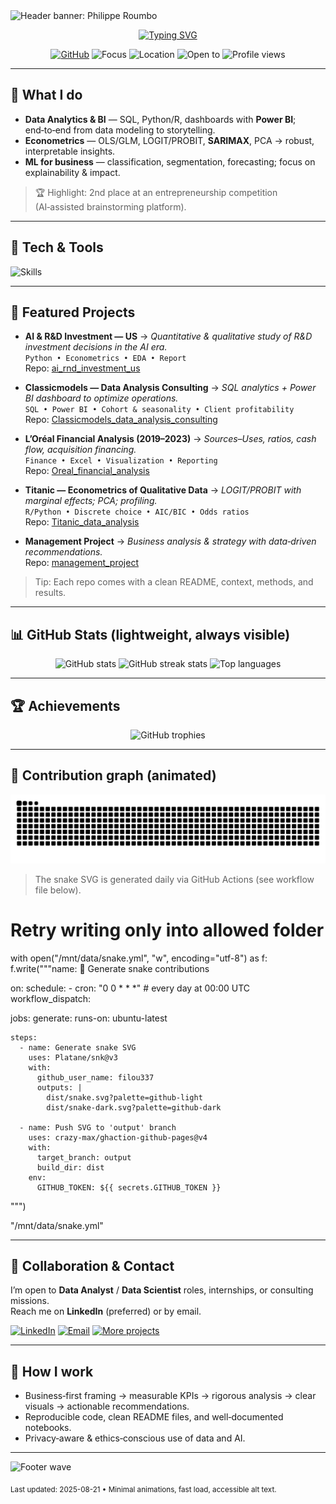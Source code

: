 <!-- Animated, recruiter-friendly GitHub Profile README for @filou337 -->

<img src="https://capsule-render.vercel.app/api?type=waving&color=0:8A2BE2,100:1E90FF&height=220&section=header&text=Philippe%20Roumbo&fontSize=48&fontAlignY=35&desc=Data%20Analytics%20•%20BI%20•%20Econometrics&descAlignY=55&animation=fadeIn" alt="Header banner: Philippe Roumbo">

<div align="center">
  
[![Typing SVG](https://readme-typing-svg.demolab.com?font=Inter&weight=500&pause=1000&center=true&vCenter=true&width=700&lines=Data+Analyst+%7C+Big+Data+%26+BI+%40+USPN;Econometrics+—+OLS%2C+LOGIT%2C+SARIMAX;Turning+messy+data+into+clear+decisions)](https://git.io/typing-svg)

</div>

<p align="center">
  <a href="https://github.com/filou337"><img alt="GitHub" src="https://img.shields.io/badge/GitHub-filou337-181717?logo=github"></a>
  <img alt="Focus" src="https://img.shields.io/badge/Focus-Data%20Analytics%20%7C%20BI%20%7C%20Econometrics-4CAF50">
  <img alt="Location" src="https://img.shields.io/badge/Location-France-1E90FF">
  <img alt="Open to" src="https://img.shields.io/badge/Open%20to-Data%20Analyst%20%7C%20Data%20Scientist-8A2BE2">
  <img alt="Profile views" src="https://komarev.com/ghpvc/?username=filou337&style=flat-square&color=blue">
</p>

---

## 🚀 What I do
- **Data Analytics & BI** — SQL, Python/R, dashboards with **Power BI**; end‑to‑end from data modeling to storytelling.
- **Econometrics** — OLS/GLM, LOGIT/PROBIT, **SARIMAX**, PCA → robust, interpretable insights.
- **ML for business** — classification, segmentation, forecasting; focus on explainability & impact.

> 🏆 Highlight: 2nd place at an entrepreneurship competition (AI‑assisted brainstorming platform).

---

## 🧰 Tech & Tools
<p align="left">
  <img src="https://skillicons.dev/icons?i=python,r,postgresql,mysql,sqlite,pandas,numpy,git,docker,vscode,powerbi&perline=11" alt="Skills">
</p>

---

## 📌 Featured Projects
- **AI & R&D Investment — US** → *Quantitative & qualitative study of R&D investment decisions in the AI era.*  
  `Python • Econometrics • EDA • Report`  
  Repo: <a href="https://github.com/filou337/ai_rnd_investment_us">ai_rnd_investment_us</a>

- **Classicmodels — Data Analysis Consulting** → *SQL analytics + Power BI dashboard to optimize operations.*  
  `SQL • Power BI • Cohort & seasonality • Client profitability`  
  Repo: <a href="https://github.com/filou337/Classicmodels_data_analysis_consulting">Classicmodels_data_analysis_consulting</a>

- **L’Oréal Financial Analysis (2019–2023)** → *Sources–Uses, ratios, cash flow, acquisition financing.*  
  `Finance • Excel • Visualization • Reporting`  
  Repo: <a href="https://github.com/filou337/Oreal_financial_analysis">Oreal_financial_analysis</a>

- **Titanic — Econometrics of Qualitative Data** → *LOGIT/PROBIT with marginal effects; PCA; profiling.*  
  `R/Python • Discrete choice • AIC/BIC • Odds ratios`  
  Repo: <a href="https://github.com/filou337/Titanic_data_analysis">Titanic_data_analysis</a>

- **Management Project** → *Business analysis & strategy with data‑driven recommendations.*  
  Repo: <a href="https://github.com/filou337/management_project">management_project</a>

> Tip: Each repo comes with a clean README, context, methods, and results.

---

## 📊 GitHub Stats (lightweight, always visible)
<div align="center">
  <img src="https://github-readme-stats.vercel.app/api?username=filou337&show_icons=true&include_all_commits=true&count_private=true&hide_title=true&rank_icon=github" height="160" alt="GitHub stats"/>
  <img src="https://streak-stats.demolab.com?user=filou337&hide_border=true" height="160" alt="GitHub streak stats"/>
  <img src="https://github-readme-stats.vercel.app/api/top-langs/?username=filou337&layout=compact&langs_count=8" height="160" alt="Top languages"/>
</div>

---

## 🏆 Achievements
<p align="center">
  <img src="https://github-profile-trophy.vercel.app/?username=filou337&theme=flat&no-frame=true&no-bg=true&margin-w=8" alt="GitHub trophies">
</p>

---

## 🐍 Contribution graph (animated)
<p align="center">
  <picture>
    <source media="(prefers-color-scheme: dark)" srcset="https://raw.githubusercontent.com/filou337/filou337/output/snake-dark.svg">
    <img alt="snake animation" src="https://raw.githubusercontent.com/filou337/filou337/output/snake.svg">
  </picture>
</p>

> The snake SVG is generated daily via GitHub Actions (see workflow file below).
# Retry writing only into allowed folder
with open("/mnt/data/snake.yml", "w", encoding="utf-8") as f:
    f.write("""name: 🐍 Generate snake contributions

on:
  schedule:
    - cron: "0 0 * * *"   # every day at 00:00 UTC
  workflow_dispatch:

jobs:
  generate:
    runs-on: ubuntu-latest

    steps:
      - name: Generate snake SVG
        uses: Platane/snk@v3
        with:
          github_user_name: filou337
          outputs: |
            dist/snake.svg?palette=github-light
            dist/snake-dark.svg?palette=github-dark

      - name: Push SVG to 'output' branch
        uses: crazy-max/ghaction-github-pages@v4
        with:
          target_branch: output
          build_dir: dist
        env:
          GITHUB_TOKEN: ${{ secrets.GITHUB_TOKEN }}
""")

"/mnt/data/snake.yml"

---

## 💼 Collaboration & Contact
I’m open to **Data Analyst** / **Data Scientist** roles, internships, or consulting missions.  
Reach me on **LinkedIn** (preferred) or by email.

<p>
  <a href="https://www.linkedin.com/in/philippe-roumbo" target="_blank"><img alt="LinkedIn" src="https://img.shields.io/badge/LinkedIn-0A66C2?logo=linkedin&logoColor=white"></a>
  <a href="mailto:your.email@example.com"><img alt="Email" src="https://img.shields.io/badge/Email-Contact%20me!-D14836?logo=gmail&logoColor=white"></a>
  <a href="https://github.com/filou337?tab=repositories"><img alt="More projects" src="https://img.shields.io/badge/More%20projects-Explore%20repos-181717?logo=github"></a>
</p>

---

## 🔎 How I work
- Business‑first framing → measurable KPIs → rigorous analysis → clear visuals → actionable recommendations.
- Reproducible code, clean README files, and well‑documented notebooks.
- Privacy‑aware & ethics‑conscious use of data and AI.

---

<img src="https://capsule-render.vercel.app/api?type=waving&color=0:1E90FF,100:8A2BE2&height=120&section=footer" alt="Footer wave">

<sub>Last updated: 2025-08-21 • Minimal animations, fast load, accessible alt text.</sub>
